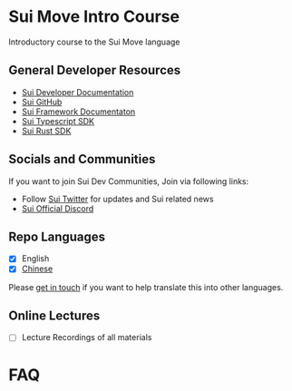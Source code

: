 # Sui Move Intro Course

Introductory course to the Sui Move language

## General Developer Resources

- [Sui Developer Documentation](https://docs.sui.io/build)
- [Sui GitHub](https://github.com/MystenLabs/sui)
- [Sui Framework Documentaton](https://github.com/MystenLabs/sui/tree/main/crates/sui-framework/docs)
- [Sui Typescript SDK](https://github.com/MystenLabs/sui/tree/main/sdk/typescript)
- [Sui Rust SDK](https://github.com/MystenLabs/sui/tree/main/crates/sui-sdk)

## Socials and Communities

If you want to join Sui Dev Communities, Join via following links:

- Follow [Sui Twitter](https://twitter.com/SuiNetwork) for updates and Sui related news
- [Sui Official Discord](https://discord.gg/sui)

## Repo Languages

- [x] English
- [x] [Chinese](https://github.com/RandyPen/sui-move-intro-course-zh)

Please [get in touch](mailto:henry@mystenlabs.com) if you want to help translate this into other languages. 

## Online Lectures

- [ ] Lecture Recordings of all materials

# FAQ